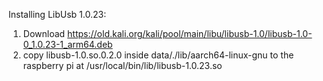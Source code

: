 Installing LibUsb 1.0.23:

1. Download https://old.kali.org/kali/pool/main/libu/libusb-1.0/libusb-1.0-0_1.0.23-1_arm64.deb
2. copy libusb-1.0.so.0.2.0 inside data/./lib/aarch64-linux-gnu to the raspberry pi at /usr/local/bin/lib/libusb-1.0.23.so
